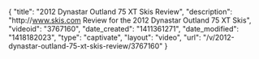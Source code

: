{
    "title": "2012 Dynastar Outland 75 XT Skis Review",
    "description": "http:\/\/www.skis.com Review for the 2012 Dynastar Outland 75 XT Skis",
    "videoid": "3767160",
    "date_created": "1411361271",
    "date_modified": "1418182023",
    "type": "captivate",
    "layout": "video",
    "url": "\/v\/2012-dynastar-outland-75-xt-skis-review\/3767160"
}
